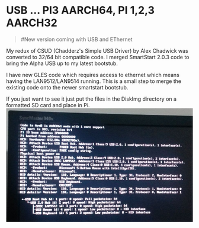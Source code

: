 
# USB ... PI3 AARCH64, PI 1,2,3 AARCH32
>#New version coming with USB and EThernet
>
My redux of CSUD (Chadderz's Simple USB Driver) by Alex Chadwick was converted to 32/64 bit compatible code. I merged SmartStart 2.0.3 code to bring the Alpha USB up to my latest bootstub.

I have new GLES code which requires access to ethernet which means having the LAN9512/LAN9514 running. This is a small step to merge the existing code onto the newer smartstart bootstub. 

If you just want to see it just put the files in the DiskImg directory on a formatted SD card and place in Pi.
![](https://github.com/LdB-ECM/Docs_and_Images/blob/master/Images/USB64_alpha.jpg)